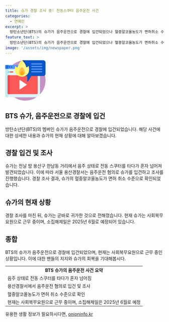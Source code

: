 ```yaml
---
title: 슈가 경찰 조사 중! 전동스쿠터 음주운전 사건
categories:
  - 연예인
excerpt: >
  방탄소년단(BTS)의 슈가가 음주운전으로 경찰에 입건되었으나 혈중알코올농도가 면허취소 수준이었던 것으로 확인됐다. 슈가는 전동 스쿠터를 타다가 넘어져 발견되어 조사를 받았고, 귀가한 후 경찰 조사를 받았다. 현재는 사회복무요원으로 근무 중이며, 소집해제일은 2025년 6월로 알려졌다. 
feature_text: >
  방탄소년단(BTS)의 슈가가 음주운전으로 경찰에 입건되었으나 혈중알코올농도가 면허취소 수준이었던 것으로 확인됐다. 슈가는 전동 스쿠터를 타다가 넘어져 발견되어 조사를 받았고, 귀가한 후 경찰 조사를 받았다. 현재는 사회복무요원으로 근무 중이며, 소집해제일은 2025년 6월로 알려졌다. 
image: '/assets/img/newspaper.png'
---
```


<p><img src="/assets/img/news.png" alt="rentncar 속보" /></p>

<h2>BTS 슈가, 음주운전으로 경찰에 입건</h2>

<p data-ke-size="size16">방탄소년단(BTS)의 멤버인 슈가가 음주운전으로 경찰에 입건되었습니다. 해당 사건에 대한 상세한 내용과 슈가의 현재 상황에 대해 알아보겠습니다.</p>

<h2>경찰 입건 및 조사</h2>

<p data-ke-size="size16">슈가는 전날 밤 용산구 한남동 거리에서 음주 상태로 전동 스쿠터를 타다가 혼자 넘어져 발견되었습니다. 이에 따라 서울 용산경찰서는 음주운전 혐의로 슈가를 입건하고 조사를 진행했습니다. 경찰 조사 결과, 슈가의 혈중알코올농도가 면허 취소 수준으로 확인되었습니다.</p>

<h2>슈가의 현재 상황</h2>

<p data-ke-size="size16">경찰 조사를 마친 뒤, 슈가는 곧바로 귀가한 것으로 전해졌습니다. 현재 슈가는 사회복무요원으로 근무 중이며, 소집해제일은 2025년 6월로 예정되어 있습니다.</p>

<h2>종합</h2>

<p data-ke-size="size16">BTS의 슈가가 음주운전으로 경찰에 입건되었으며, 현재는 사회복무요원으로 근무 중인 상황입니다. 이에 대한 팬들의 지지와 슈가의 회복을 기대해봅시다.</p>

<table>
    <tr>
        <td style="text-align: center; height: 17px;"><b>BTS 슈가의 음주운전 사건 요약</b></td>
    </tr>
    <tr>
        <td>음주 상태로 전동 스쿠터를 타다가 혼자 넘어짐</td>
    </tr>
    <tr>
        <td>용산경찰서에서 음주운전 혐의로 입건 및 조사</td>
    </tr>
    <tr>
        <td>혈중알코올농도가 면허 취소 수준으로 확인</td>
    </tr>
    <tr>
        <td>현재는 사회복무요원으로 근무 중이며, 소집해제일은 2025년 6월로 예정</td>
    </tr>
</table>
유용한 생활 정보가 필요하시다면, <a href="https://onioninfo.kr" rel="dofollow">onioninfo.kr</a>


